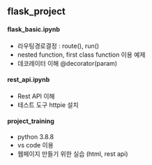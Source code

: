 ## flask_project

#### flask_basic.ipynb
- 라우팅경로결정 : route(), run()
- nested function, first class function 이용 예제
- 데코레이터 이해 @decorator(param)

#### rest_api.ipynb
- Rest API 이해
- 테스트 도구 httpie 설치

#### project_training
- python 3.8.8
- vs code 이용
- 웹페이지 만들기 위한 실습 (html, rest api)
